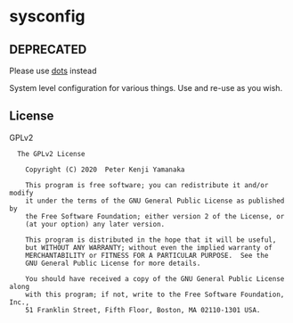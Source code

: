 # sysconfig

## DEPRECATED

Please use [dots](https://github.com/pyamsoft/dots) instead

System level configuration for various things. Use and re-use as you wish.

## License

GPLv2

```
  The GPLv2 License

    Copyright (C) 2020  Peter Kenji Yamanaka

    This program is free software; you can redistribute it and/or modify
    it under the terms of the GNU General Public License as published by
    the Free Software Foundation; either version 2 of the License, or
    (at your option) any later version.

    This program is distributed in the hope that it will be useful,
    but WITHOUT ANY WARRANTY; without even the implied warranty of
    MERCHANTABILITY or FITNESS FOR A PARTICULAR PURPOSE.  See the
    GNU General Public License for more details.

    You should have received a copy of the GNU General Public License along
    with this program; if not, write to the Free Software Foundation, Inc.,
    51 Franklin Street, Fifth Floor, Boston, MA 02110-1301 USA.
```
